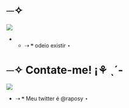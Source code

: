 # ─✧ 

![](https://i.pinimg.com/564x/ef/53/74/ef5374355758afaf6c83dc1f6c4b2b4c.jpg)


- - ⇢ ❝ odeio existir ⋆


 







# ─✧ Contate-me! ¡⚘ ˎ´-

![](https://i.pinimg.com/564x/ec/ef/17/ecef178fb49cbe4dadfe5e8c052269a5.jpg)

- ⇢ ❝ Meu twitter é @raposy ⋆



